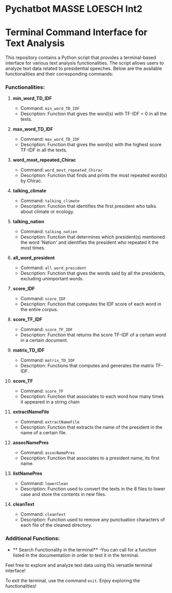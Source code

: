 # Pychatbot MASSE LOESCH Int2

# Terminal Command Interface for Text Analysis

This repository contains a Python script that provides a terminal-based interface for various text analysis functionalities. The script allows users to analyze text data related to presidential speeches. Below are the available functionalities and their corresponding commands:

### Functionalities:

1. **min_word_TD_IDF**
   - Command: `min_word_TD_IDF`
   - Description: Function that gives the word(s) with TF-IDF = 0 in all the texts.

2. **max_word_TD_IDF**
   - Command: `max_word_TD_IDF`
   - Description: Function that gives the word(s) with the highest score TF-IDF in all the texts.

3. **word_most_repeated_Chirac**
   - Command: `word_most_repeated_Chirac`
   - Description: Function that finds and prints the most repeated word(s) by Chirac.

4. **talking_climate**
   - Command: `talking_climate`
   - Description: Function that identifies the first president who talks about climate or ecology.

5. **talking_nation**
   - Command: `talking_nation`
   - Description: Function that determines which president(s) mentioned the word 'Nation' and identifies the president who repeated it the most times.

6. **all_word_president**
   - Command: `all_word_president`
   - Description: Function that gives the words said by all the presidents, excluding unimportant words.

7. **score_IDF**
    - Command: `score_IDF`
    - Description: Function that computes the IDF score of each word in the entire corpus.

8. **score_TF_IDF**
    - Command: `score_TF_IDF`
    - Description: Function that returns the score TF-IDF of a certain word in a certain document.

9. **matrix_TD_IDF**
    - Command: `matrix_TD_IDF`
    - Description: Functions that computes and generates the matrix TF-IDF.
      
10. **score_TF**
    - Command: `score_TF`
    - Description: Function that associates to each word how many times it appeared in a string chain
      
11. **extractNameFile**
    - Command: `extractNameFile`
    - Description: Function that extracts the name of the president in the name of a certain file.

12. **assocNamePres**
    - Command: `assocNamePres`
    - Description: Function that associates to a president name, its first name.
      
13. **listNamePres**
    - Command: `lowerClean`
    - Description: Function used to convert the texts in the 8 files to lower case and store the contents in new files.

14. **cleanText**
    - Command: `cleanText`
    - Description: Function used to remove any punctuation characters of each file of the cleaned directory.

### Additional Functions:

- ** Search Functionality in the terminal**
  -You can call for a function listed in the documentation in order to test it in the terminal.

Feel free to explore and analyze text data using this versatile terminal interface!

To exit the terminal, use the command `exit`. Enjoy exploring the functionalities!
